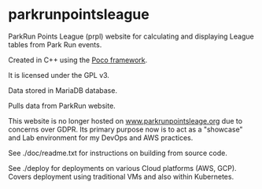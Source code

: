 # parkrunpointsleague 
ParkRun Points League (prpl) website for calculating and displaying League tables from Park Run events.

Created in C++ using the [Poco framework](https://docs.pocoproject.org/current/).

It is licensed under the GPL v3.

Data stored in MariaDB database.

Pulls data from ParkRun website.

This website is no longer hosted on www.parkrunpointsleage.org due to concerns over GDPR. Its primary purpose now is to act as a "showcase" and Lab environment for my DevOps and AWS practices.
 
See ./doc/readme.txt for instructions on building from source code.

See ./deploy for deployments on various Cloud platforms (AWS, GCP).  Covers deployment using traditional VMs and also within Kubernetes.
